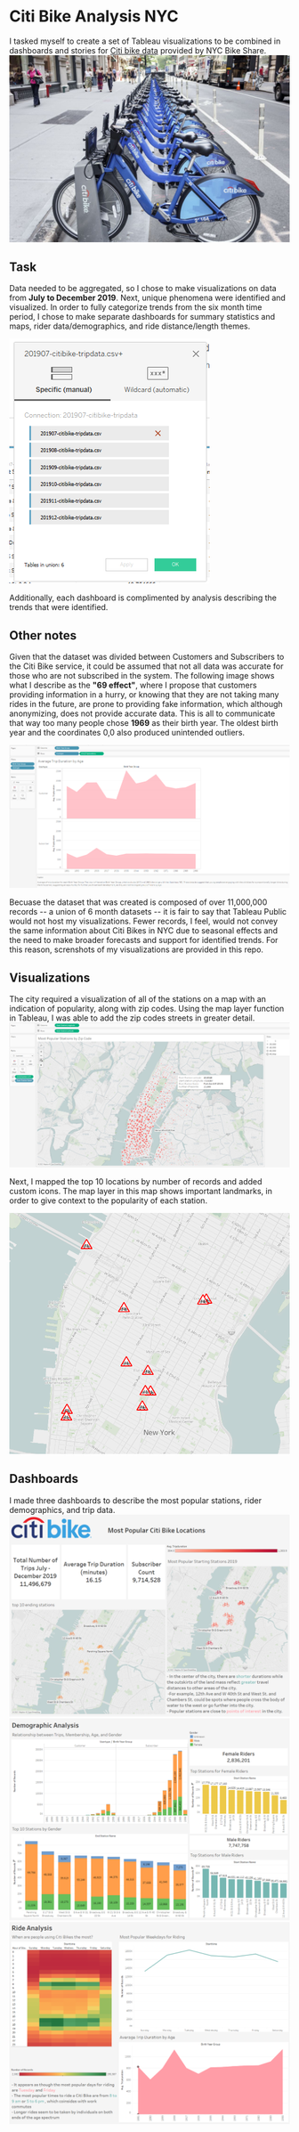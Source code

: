# Citi Bike Analysis NYC
I tasked myself to create a set of Tableau visualizations to be combined in dashboards and stories for [Citi bike data](https://www.citibikenyc.com/system-data) provided by NYC Bike Share.
![alt text](citibike.jpg)

## Task
Data needed to be aggregated, so I chose to make visualizations on data from **July to December 2019**. Next, unique phenomena were identified and visualized. In order to fully categorize trends from the six month time period, I chose to make separate dashboards for summary statistics and maps, rider data/demographics, and ride distance/length themes. 

![union](union.png)

Additionally, each dashboard is complimented by analysis describing the trends that were identified. 

## Other notes
Given that the dataset was divided between Customers and Subscribers to the Citi Bike service, it could be assumed that not all data was accurate for those who are not subscribed in the system. 
The following image shows what I describe as the **"69 effect"**, where I propose that customers providing information in a hurry, or knowing that they are not taking many rides in the future, are prone to providing fake information, which although anonymizing, does not provide accurate data. This is all to communicate that way too many people chose **1969** as their birth year. The oldest birth year and the coordinates 0,0 also produced unintended outliers. 

![69](69effect.png)

Becuase the dataset that was created is composed of over 11,000,000 records -- a union of 6 month datasets -- it is fair to say that Tableau Public would not host my visualizations. Fewer records, I feel, would not convey the same information about Citi Bikes in NYC due to seasonal effects and the need to make broader forecasts and support for identified trends. For this reason, screnshots of my visualizations are provided in this repo.

## Visualizations

The city required a visualization of all of the stations on a map with an indication of popularity, along with zip codes. Using the map layer function in Tableau, I was able to add the zip codes streets in greater detail.
![required](required.png)

Next, I mapped the top 10 locations by number of records and added custom icons. The map layer in this map shows important landmarks, in order to give context to the popularity of each station.

![top10landmarks](top10_withlandmarks.png)

## Dashboards
I made three dashboards to describe the most popular stations, rider demographics, and trip data.
![maps](db_maps.png)
![demo](db_demographic_analysis.png)
![rider](db_rider_analysis.png)
